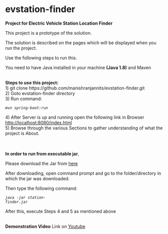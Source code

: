# evstation-finder
<b>Project for Electric Vehicle Station Location Finder</b>
<p>This project is a prototype of the solution.</p>
<p>The solution is described on the pages which will be displayed when you run the project.</p> 
<p>Use the following steps to run this. </p>
<p>You need to have Java installed in your machine <b>(Java 1.8)</b> and Maven</p>
<br/>
<b>Steps to use this project:</b><br/>
1) git clone https://github.com/manishranjannits/evstation-finder.git<br/>
2) Goto evstation-finder directory<br/>
3) Run command: <br/>
<pre style="width: 200px;"><code class="javascript"><i>mvn spring-boot:run</i></code></pre>
4) After Server is up and running open the following link in Browser
   <a href="http://localhost:8080/index.html" target="_blank">http://localhost:8080/index.html</a>
<br/>5) Browse through the various Sections to gather understanding of what the project is About.
<br/><br/><br/>
<p>
   <b>In order to run from executable jar</b>, 
   <p>Please download the Jar from 
   <a href="https://drive.google.com/open?id=1E6qzfSvA4FtK-AIjZHt4pwHNfUitgXy6" target="_blank">here</a>
 </p>
<p>After downloading, open command prompt and go to the folder/directory in which the jar was downloaded.</p>
<p>Then type the following command:</p>
<pre style="width: 200px;"><code class="javascript"><i>java -jar station-finder.jar</i></code></pre>
<p>After this, execute Steps 4 and 5 as mentioned above</p>
<br/>
<b>Demonstration Video</b> Link on <a href="https://youtu.be/JtALuJo80TA" target="_blank">Youtube</a>

